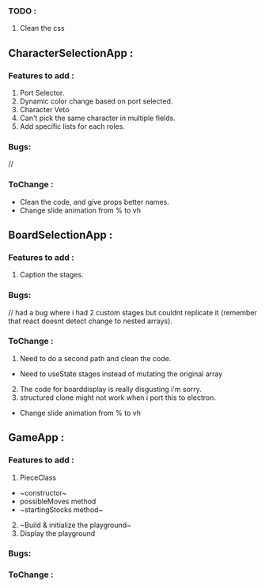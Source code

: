 ### TODO :
1. Clean the css

## CharacterSelectionApp : 

### Features to add :
1. Port Selector.
2. Dynamic color change based on port selected.
3. Character Veto
4. Can't pick the same character in multiple fields.
5. Add specific lists for each roles.

### Bugs:
//
### ToChange :
- Clean the code, and give props better names.
- Change slide animation from % to vh

## BoardSelectionApp : 

### Features to add :
1. Caption the stages.

### Bugs:
// had a bug where i had 2 custom stages but couldnt replicate it (remember that react doesnt detect change to nested arrays).
### ToChange :
1. Need to do a second path and clean the code.
- Need to useState stages instead of mutating the original array
2. The code for boarddisplay is really disgusting i'm sorry.
3. structured clone might not work when i port this to electron.
- Change slide animation from % to vh

## GameApp : 

### Features to add :
1. PieceClass
- ~constructor~
- possibleMoves method
- ~startingStocks method~
2. ~Build & initialize the playground~
3. Display the playground


### Bugs:

### ToChange :